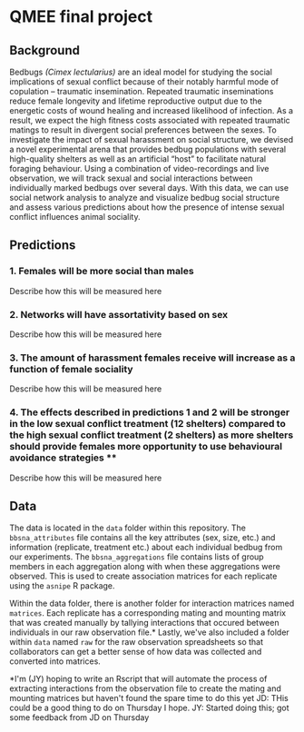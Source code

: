 # QMEE final project

## Background
Bedbugs _(Cimex lectularius)_ are an ideal model for studying the social implications of sexual conflict because of their notably harmful mode of copulation – traumatic insemination. Repeated traumatic inseminations reduce female longevity and lifetime reproductive output due to the energetic costs of wound healing and increased likelihood of infection. As a result, we expect the high fitness costs associated with repeated traumatic matings to result in divergent social preferences between the sexes. To investigate the impact of sexual harassment on social structure, we devised a novel experimental arena that provides bedbug populations with several high-quality shelters as well as an artificial “host” to facilitate natural foraging behaviour. Using a combination of video-recordings and live observation, we will track sexual and social interactions between individually marked bedbugs over several days. With this data, we can use social network analysis to analyze and visualize bedbug social structure and assess various predictions about how the presence of intense sexual conflict influences animal sociality. 

## Predictions

### 1.	Females will be more social than males
Describe how this will be measured here

### 2.	Networks will have assortativity based on sex 
Describe how this will be measured here

### 3.	The amount of harassment females receive will increase as a function of female sociality 
Describe how this will be measured here

### 4.  The effects described in predictions 1 and 2 will be stronger in the low sexual conflict treatment (12 shelters) compared to the high sexual conflict treatment (2 shelters) as more shelters should provide females more opportunity to use behavioural avoidance strategies **
Describe how this will be measured here

## Data

The data is located in the `data` folder within this repository. The `bbsna_attributes` file contains all the key attributes (sex, size, etc.) and information (replicate, treatment etc.) about each individual bedbug from our experiments. The `bbsna_aggregations` file contains lists of group members in each aggregation along with when these aggregations were observed. This is used to create association matrices for each replicate using the `asnipe` R package. 

Within the data folder, there is another folder for interaction matrices named `matrices`. Each replicate has a corresponding mating and mounting matrix that was created manually by tallying interactions that occured between individuals in our raw observation file.* Lastly, we've also included a folder within `data` named `raw` for the raw observation spreadsheets so that collaborators can get a better sense of how data was collected and converted into matrices. 

*I'm (JY) hoping to write an Rscript that will automate the process of extracting interactions from the observation file to create the mating and mounting matrices but haven't found the spare time to do this yet
JD: THis could be a good thing to do on Thursday I hope.
JY: Started doing this; got some feedback from JD on Thursday 
